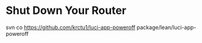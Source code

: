 # Shut Down Your Router

svn co https://github.com/krctu1/luci-app-poweroff package/lean/luci-app-poweroff
